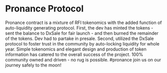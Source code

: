 # Pronance Protocol
Pronance contract is a mixture of RFI tokenomics with the added function of auto-liquidity generating protocol. First, the dev has minted the tokens - sent the balance to DxSale for fair launch - and then burned the remainder of the tokens. Dev had to partake in presale. Second, utilized the DxSale protocol to foster trust in the community by auto-locking liquidity for whole year. Simple tokenomics and elegant design and production of token information has catered to the overall success of the project. 100% community owned and driven - no rug is possible. #pronance join us on our journey safely to the moon!
